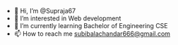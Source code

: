 - 👋 Hi, I’m @Supraja67
- 👀 I’m interested in Web development
- 🌱 I’m currently learning Bachelor of Engineering CSE
- 📫 How to reach me subibalachandar666@gmail.com

<!---
Supraja67/Supraja67 is a ✨ special ✨ repository because its `README.md` (this file) appears on your GitHub profile.
You can click the Preview link to take a look at your changes.
--->
